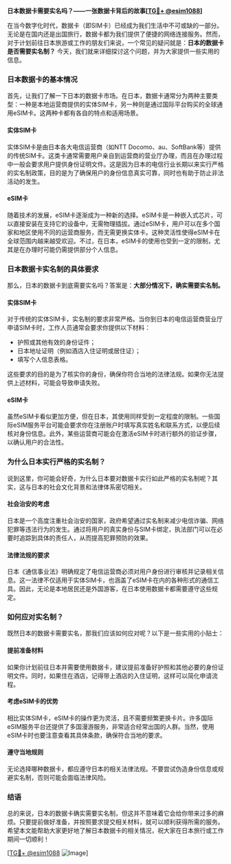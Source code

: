**日本数据卡需要实名吗？——一张数据卡背后的故事[[TG💪+ @esim1088](https://t.me/s/esim1088)]**

在当今数字化时代，数据卡（即SIM卡）已经成为我们生活中不可或缺的一部分。无论是在国内还是出国旅行，数据卡都为我们提供了便捷的网络连接服务。然而，对于计划前往日本旅游或工作的朋友们来说，一个常见的疑问就是：**日本的数据卡是否需要实名制？** 今天，我们就来详细探讨这个问题，并为大家提供一些实用的信息。

### 日本数据卡的基本情况

首先，让我们了解一下日本的数据卡市场。在日本，数据卡通常分为两种主要类型：一种是本地运营商提供的实体SIM卡，另一种则是通过国际平台购买的全球通用eSIM卡。这两种卡都有各自的特点和适用场景。

#### 实体SIM卡
实体SIM卡是由日本各大电信运营商（如NTT Docomo、au、SoftBank等）提供的传统SIM卡。这类卡通常需要用户亲自到运营商的营业厅办理，而且在办理过程中一般会要求用户提供身份证明文件。这是因为日本的电信行业长期以来实行严格的实名制政策，目的是为了确保用户的身份信息真实可靠，同时也有助于防止非法活动的发生。

#### eSIM卡
随着技术的发展，eSIM卡逐渐成为一种新的选择。eSIM卡是一种嵌入式芯片，可以直接安装在支持它的设备中，无需物理插拔。通过eSIM卡，用户可以在多个国家和地区使用不同的运营商服务，而无需更换实体卡。这种灵活性使得eSIM卡在全球范围内越来越受欢迎。不过，在日本，eSIM卡的使用也受到一定的限制，尤其是在办理时可能仍需提供部分个人信息。

### 日本数据卡实名制的具体要求

那么，日本的数据卡到底需要实名吗？答案是：**大部分情况下，确实需要实名制。**

#### 实体SIM卡
对于传统的实体SIM卡，实名制的要求非常严格。当你到日本的电信运营商营业厅申请SIM卡时，工作人员通常会要求你提供以下材料：
- 护照或其他有效的身份证件；
- 日本地址证明（例如酒店入住证明或居住证）；
- 填写个人信息表格。

这些要求的目的是为了核实你的身份，确保你符合当地的法律法规。如果你无法提供上述材料，可能会导致申请失败。

#### eSIM卡
虽然eSIM卡看似更加方便，但在日本，其使用同样受到一定程度的限制。一些国际eSIM服务平台可能会要求你在注册账户时填写真实姓名和联系方式，以便后续核对身份信息。此外，某些运营商可能会在激活eSIM卡时进行额外的验证步骤，以确认用户的合法性。

### 为什么日本实行严格的实名制？

说到这里，你可能会好奇，为什么日本要对数据卡实行如此严格的实名制呢？其实，这与日本的社会文化背景和法律体系密切相关。

#### 社会治安的考虑
日本是一个高度注重社会治安的国家，政府希望通过实名制来减少电信诈骗、网络犯罪等违法行为的发生。通过将用户的真实身份与SIM卡绑定，执法部门可以在必要时追踪到具体的责任人，从而提高犯罪预防的效果。

#### 法律法规的要求
日本《通信事业法》明确规定了电信运营商必须对用户身份进行审核并记录相关信息。这一法律不仅适用于实体SIM卡，也涵盖了eSIM卡在内的各种形式的通信工具。因此，无论是本地居民还是外国游客，在日本使用数据卡都需要遵守这些规定。

### 如何应对实名制？

既然日本的数据卡需要实名，那我们应该如何应对呢？以下是一些实用的小贴士：

#### 提前准备材料
如果你计划前往日本并需要使用数据卡，建议提前准备好护照和其他必要的身份证明文件。同时，如果住在酒店，记得带上酒店的入住证明，这样可以简化申请流程。

#### 考虑eSIM卡的优势
相比实体SIM卡，eSIM卡的操作更为灵活，且不需要频繁更换卡片。许多国际eSIM服务平台还提供了多国漫游服务，非常适合经常出国的人群。当然，使用eSIM卡时也要注意查看其具体条款，确保符合当地的要求。

#### 遵守当地规则
无论选择哪种数据卡，都应遵守日本的相关法律法规。不要尝试伪造身份信息或规避实名制，否则可能会面临法律风险。

### 结语

总的来说，日本的数据卡确实需要实名制，但这并不意味着它会给你带来过多的麻烦。只要提前做好准备，并按照要求提交相关材料，就可以顺利获得所需的服务。希望本文能帮助大家更好地了解日本数据卡的相关情况，祝大家在日本旅行或工作期间一切顺利！

[[TG💪+ @esim1088](https://t.me/s/esim1088) ![Image](https://i.postimg.cc/4NQfJmqS/Snipaste-2025-05-13-00-14-12.png)]